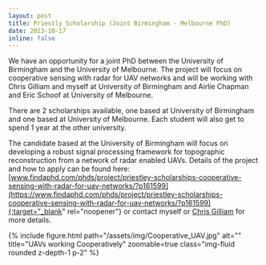 ```yaml
---
layout: post
title: Priestly Scholarship (Joint Birmingham - Melbourne PhD)
date: 2023-10-17
inline: false
---
```


We have an opportunity for a joint PhD between the University of Birmingham and the University of Melbourne. The project will focus on cooperative sensing with radar for UAV networks and will be working with Chris Gilliam and myself at University of Birmingham and Airlie Chapman and Eric Schoof at University of Melbourne.

There are 2 scholarships available, one based at University of Birmingham and one based at University of Melbourne. Each student will also get to spend 1 year at the other university.

The candidate based at the University of Birmingham will focus on  developing a robust signal processing framework for topographic reconstruction from a network of radar enabled UAVs. Details of the project and how to apply can be found here:
[www.findaphd.com/phds/project/priestley-scholarships-cooperative-sensing-with-radar-for-uav-networks/?p161599](https://www.findaphd.com/phds/project/priestley-scholarships-cooperative-sensing-with-radar-for-uav-networks/?p161599){:target="_blank" rel="noopener"}
or contact myself or [Chris Gilliam](https://chrisgilliam.github.io/) for more details.

<div class="row justify-content-center">
  <div class="col-sm-9 mt-3 mt-md-0">
    {% include figure.html path="/assets/img/Cooperative_UAV.jpg" alt="" title="UAVs working Cooperatively" zoomable=true class="img-fluid rounded z-depth-1 p-2" %}
  </div>
</div>
